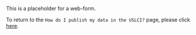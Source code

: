 This is a placeholder for a web-form.

To return to the `How do I publish my data in the USLCI?` page, please click [here](https://github.com/uslci-admin/private-uslci-content/blob/dev/docs/submission_handbook/02-how-to-publish-in-the-uslci.md).
